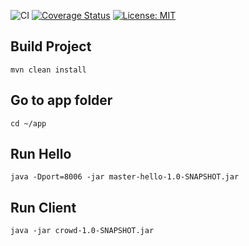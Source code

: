 ![CI](https://github.com/lbovolini/crowd/workflows/Java%20CI%20with%20Maven/badge.svg)  [![Coverage Status](https://coveralls.io/repos/github/lbovolini/crowd/badge.svg?branch=master)](https://coveralls.io/github/lbovolini/crowd?branch=master) [![License: MIT](https://img.shields.io/badge/License-MIT-yellow.svg)](https://opensource.org/licenses/MIT)

## Build Project

```
mvn clean install
```

## Go to app folder

```
cd ~/app
```

## Run Hello

```
java -Dport=8006 -jar master-hello-1.0-SNAPSHOT.jar
```

## Run Client

```
java -jar crowd-1.0-SNAPSHOT.jar
```

